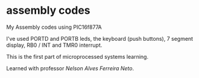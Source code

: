 # assembly codes

My Assembly codes using PIC16f877A

I've used PORTD and PORTB leds, the keyboard (push buttons), 7 segment display, RB0 / INT and TMR0 interrupt.

This is the first part of microprocessed systems learning.

Learned with professor *Nelson Alves Ferreira Neto*.
